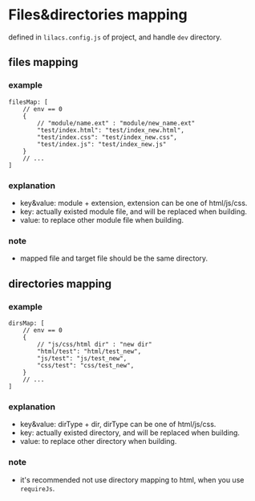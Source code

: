 # Files&directories mapping

defined in `lilacs.config.js` of project, and handle `dev` directory.

## files mapping

### example

```
filesMap: [
    // env == 0
    {
        // "module/name.ext" : "module/new_name.ext"
        "test/index.html": "test/index_new.html",
        "test/index.css": "test/index_new.css",
        "test/index.js": "test/index_new.js"
    }
    // ...
]
```

### explanation

* key&value: module + extension, extension can be one of html/js/css.
* key: actually existed module file, and will be replaced when building.
* value: to replace other module file when building.

### note

* mapped file and target file should be the same directory. 

## directories mapping

### example

```
dirsMap: [
    // env == 0
    {
        // "js/css/html dir" : "new dir"
        "html/test": "html/test_new",
        "js/test": "js/test_new",
        "css/test": "css/test_new",
    }
    // ...
]
```

### explanation

* key&value: dirType + dir, dirType can be one of html/js/css.
* key: actually existed directory, and will be replaced when building.
* value: to replace other directory when building.

### note

* it's recommended not use directory mapping to html, when you use `requireJs`.